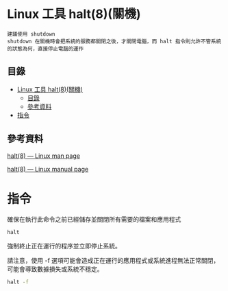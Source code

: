 # Linux 工具 halt(8)(關機)

```
建議使用 shutdown
shutdown 在關機時會把系統的服務都關閉之後，才關閉電腦，而 halt 指令則允許不管系統的狀態為何，直接停止電腦的運作
```

## 目錄

- [Linux 工具 halt(8)(關機)](#linux-工具-halt8關機)
  - [目錄](#目錄)
  - [參考資料](#參考資料)
- [指令](#指令)

## 參考資料

[halt(8) — Linux man page](https://linux.die.net/man/8/halt)

[halt(8) — Linux manual page](https://www.man7.org/linux/man-pages/man1/halt.8.html)

# 指令

確保在執行此命令之前已經儲存並關閉所有需要的檔案和應用程式

```bash
halt
```

強制終止正在運行的程序並立即停止系統。

請注意，使用 -f 選項可能會造成正在運行的應用程式或系統進程無法正常關閉，可能會導致數據損失或系統不穩定。

```bash
halt -f
```
